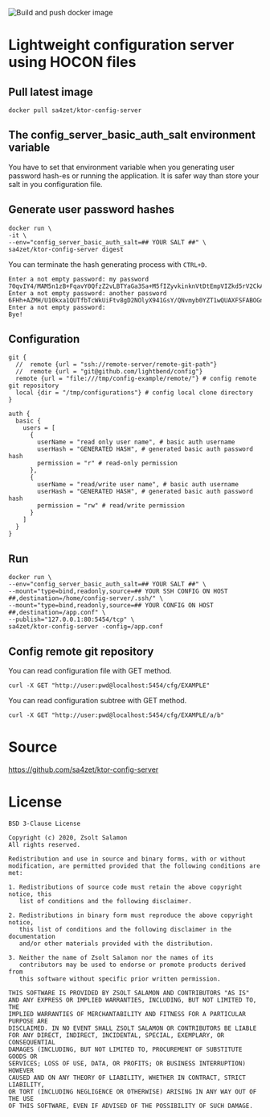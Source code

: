 ![Build and push docker image](https://github.com/sa4zet/ktor-config-server/workflows/Build%20and%20push%20docker%20image/badge.svg)

# Lightweight configuration server using HOCON files

## Pull latest image

`docker pull sa4zet/ktor-config-server`

## The config_server_basic_auth_salt environment variable

You have to set that environment variable when you generating user password hash-es or running the application.
It is safer way than store your salt in you configuration file.

## Generate user password hashes

```
docker run \
-it \
--env="config_server_basic_auth_salt=## YOUR SALT ##" \
sa4zet/ktor-config-server digest
```

You can terminate the hash generating process with `CTRL+D`.

```
Enter a not empty password: my password
70qvIY4/MAM5n1zB+FqavY0QfzZ2vLBTYaGa3Sa+M5fIZyvkinknVtDtEmpVIZkd5rV2CkAUF5FRiJHfvXVdtg==
Enter a not empty password: another password
6FHh+AZMH/U10kxa1QUTfbTcWkUiFtv8gD2NOlyX941GsY/QNvmyb0YZT1wQUAXFSFABOGnePkQsNWONgX8QAg==
Enter a not empty password:
Bye!
```

## Configuration
```
git {
  //  remote {url = "ssh://remote-server/remote-git-path"}
  //  remote {url = "git@github.com/lightbend/config"}
  remote {url = "file:///tmp/config-example/remote/"} # config remote git repository
  local {dir = "/tmp/configurations"} # config local clone directory
}

auth {
  basic {
    users = [
      {
        userName = "read only user name", # basic auth username
        userHash = "GENERATED HASH", # generated basic auth password hash
        permission = "r" # read-only permission
      },
      {
        userName = "read/write user name", # basic auth username
        userHash = "GENERATED HASH", # generated basic auth password hash
        permission = "rw" # read/write permission
      }
    ]
  }
}
```

## Run

```
docker run \
--env="config_server_basic_auth_salt=## YOUR SALT ##" \
--mount="type=bind,readonly,source=## YOUR SSH CONFIG ON HOST ##,destination=/home/config-server/.ssh/" \
--mount="type=bind,readonly,source=## YOUR CONFIG ON HOST ##,destination=/app.conf" \
--publish="127.0.0.1:80:5454/tcp" \
sa4zet/ktor-config-server -config=/app.conf
```

## Config remote git repository
You can read configuration file with GET method.

`curl -X GET "http://user:pwd@localhost:5454/cfg/EXAMPLE"`

You can read configuration subtree with GET method.

`curl -X GET "http://user:pwd@localhost:5454/cfg/EXAMPLE/a/b"`

# Source

https://github.com/sa4zet/ktor-config-server

# License
```
BSD 3-Clause License

Copyright (c) 2020, Zsolt Salamon
All rights reserved.

Redistribution and use in source and binary forms, with or without
modification, are permitted provided that the following conditions are met:

1. Redistributions of source code must retain the above copyright notice, this
   list of conditions and the following disclaimer.

2. Redistributions in binary form must reproduce the above copyright notice,
   this list of conditions and the following disclaimer in the documentation
   and/or other materials provided with the distribution.

3. Neither the name of Zsolt Salamon nor the names of its
   contributors may be used to endorse or promote products derived from
   this software without specific prior written permission.

THIS SOFTWARE IS PROVIDED BY ZSOLT SALAMON AND CONTRIBUTORS "AS IS"
AND ANY EXPRESS OR IMPLIED WARRANTIES, INCLUDING, BUT NOT LIMITED TO, THE
IMPLIED WARRANTIES OF MERCHANTABILITY AND FITNESS FOR A PARTICULAR PURPOSE ARE
DISCLAIMED. IN NO EVENT SHALL ZSOLT SALAMON OR CONTRIBUTORS BE LIABLE
FOR ANY DIRECT, INDIRECT, INCIDENTAL, SPECIAL, EXEMPLARY, OR CONSEQUENTIAL
DAMAGES (INCLUDING, BUT NOT LIMITED TO, PROCUREMENT OF SUBSTITUTE GOODS OR
SERVICES; LOSS OF USE, DATA, OR PROFITS; OR BUSINESS INTERRUPTION) HOWEVER
CAUSED AND ON ANY THEORY OF LIABILITY, WHETHER IN CONTRACT, STRICT LIABILITY,
OR TORT (INCLUDING NEGLIGENCE OR OTHERWISE) ARISING IN ANY WAY OUT OF THE USE
OF THIS SOFTWARE, EVEN IF ADVISED OF THE POSSIBILITY OF SUCH DAMAGE.
```